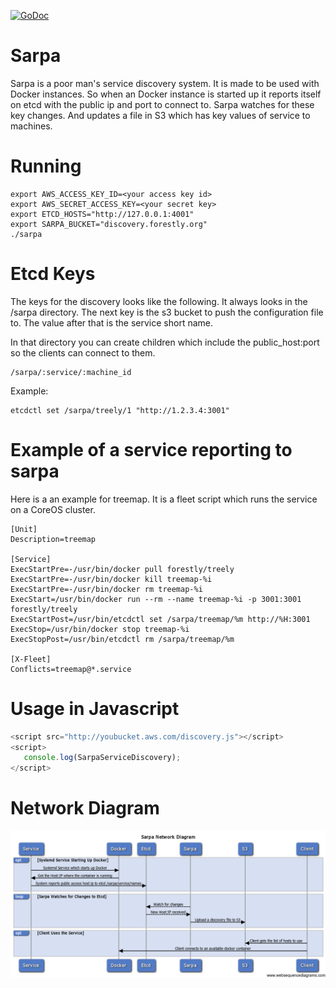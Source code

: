 [![GoDoc](https://godoc.org/github.com/abhiyerra/sarpa/client?status.svg)](https://godoc.org/github.com/abhiyerra/sarpa/client)

# Sarpa

Sarpa is a poor man's service discovery system. It is made to be used
with Docker instances. So when an Docker instance is started up it
reports itself on etcd with the public ip and port to connect
to. Sarpa watches for these key changes. And updates a file in S3
which has key values of service to machines.

# Running

    export AWS_ACCESS_KEY_ID=<your access key id>
    export AWS_SECRET_ACCESS_KEY=<your secret key>
    export ETCD_HOSTS="http://127.0.0.1:4001"
    export SARPA_BUCKET="discovery.forestly.org"
    ./sarpa

# Etcd Keys

The keys for the discovery looks like the following. It always looks
in the /sarpa directory. The next key is the s3 bucket to push the
configuration file to. The value after that is the service short name.

In that directory you can create children which include the public_host:port
so the clients can connect to them.

    /sarpa/:service/:machine_id

Example:

    etcdctl set /sarpa/treely/1 "http://1.2.3.4:3001"

# Example of a service reporting to sarpa

Here is a an example for treemap. It is a fleet script which runs the
service on a CoreOS cluster.

    [Unit]
    Description=treemap

    [Service]
    ExecStartPre=-/usr/bin/docker pull forestly/treely
    ExecStartPre=-/usr/bin/docker kill treemap-%i
    ExecStartPre=-/usr/bin/docker rm treemap-%i
    ExecStart=/usr/bin/docker run --rm --name treemap-%i -p 3001:3001 forestly/treely
    ExecStartPost=/usr/bin/etcdctl set /sarpa/treemap/%m http://%H:3001
    ExecStop=/usr/bin/docker stop treemap-%i
    ExecStopPost=/usr/bin/etcdctl rm /sarpa/treemap/%m

    [X-Fleet]
    Conflicts=treemap@*.service

# Usage in Javascript

```javascript
<script src="http://youbucket.aws.com/discovery.js"></script>
<script>
   console.log(SarpaServiceDiscovery);
</script>
```

# Network Diagram
![Network Diagram](usage.png)
